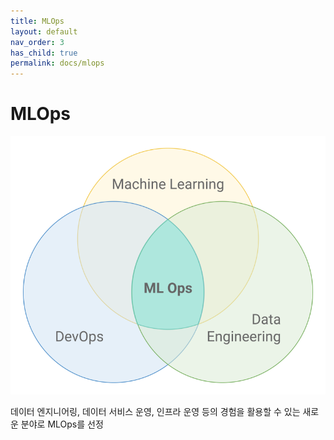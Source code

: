 ```yaml
---
title: MLOps
layout: default
nav_order: 3
has_child: true
permalink: docs/mlops
---
```


# MLOps

![mlops_boundary](/assets/images/references/mlops_0_1.png)

데이터 엔지니어링, 데이터 서비스 운영, 인프라 운영 등의 경험을 활용할 수 있는 새로운 분야로 MLOps를 선정

